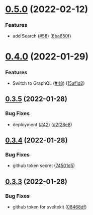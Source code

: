 # [0.5.0](https://github.com/EddieHubCommunity/good-first-issue-finder/compare/v0.4.0...v0.5.0) (2022-02-12)


### Features

* add Search ([#58](https://github.com/EddieHubCommunity/good-first-issue-finder/issues/58)) ([8ba650f](https://github.com/EddieHubCommunity/good-first-issue-finder/commit/8ba650fe168af09a0bd9506f3cc3af7f0716efeb))



# [0.4.0](https://github.com/EddieHubCommunity/good-first-issue-finder/compare/v0.3.5...v0.4.0) (2022-01-29)


### Features

* Switch to GraphQL ([#48](https://github.com/EddieHubCommunity/good-first-issue-finder/issues/48)) ([15af1d2](https://github.com/EddieHubCommunity/good-first-issue-finder/commit/15af1d2767304e5a6086d89f0988937abc4ad899))



## [0.3.5](https://github.com/EddieHubCommunity/good-first-issue-finder/compare/v0.3.4...v0.3.5) (2022-01-28)


### Bug Fixes

* deployment ([#42](https://github.com/EddieHubCommunity/good-first-issue-finder/issues/42)) ([d2f28e8](https://github.com/EddieHubCommunity/good-first-issue-finder/commit/d2f28e8905b2607e56ad1c0bb5da8b168347257c))



## [0.3.4](https://github.com/EddieHubCommunity/good-first-issue-finder/compare/v0.3.3...v0.3.4) (2022-01-28)


### Bug Fixes

* github token secret ([74501d5](https://github.com/EddieHubCommunity/good-first-issue-finder/commit/74501d5ed5fb9560267772e5b2754ece7983f9f5))



## [0.3.3](https://github.com/EddieHubCommunity/good-first-issue-finder/compare/v0.3.2...v0.3.3) (2022-01-28)


### Bug Fixes

* github token for sveltekit ([08468df](https://github.com/EddieHubCommunity/good-first-issue-finder/commit/08468dfcc16dafcd8e13ef5316f6636a1c773935))



